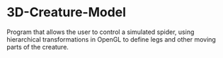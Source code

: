 # 3D-Creature-Model
Program that allows the user to control a simulated spider, using hierarchical transformations in OpenGL to define legs and other moving parts of the creature.
